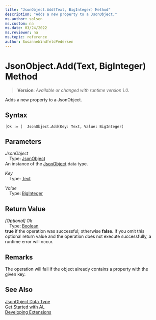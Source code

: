 ```yaml
---
title: "JsonObject.Add(Text, BigInteger) Method"
description: "Adds a new property to a JsonObject."
ms.author: solsen
ms.custom: na
ms.date: 03/24/2022
ms.reviewer: na
ms.topic: reference
author: SusanneWindfeldPedersen
---
```

[//]: # (START>DO_NOT_EDIT)
[//]: # (IMPORTANT:Do not edit any of the content between here and the END>DO_NOT_EDIT.)
[//]: # (Any modifications should be made in the .xml files in the ModernDev repo.)
# JsonObject.Add(Text, BigInteger) Method
> **Version**: _Available or changed with runtime version 1.0._

Adds a new property to a JsonObject.


## Syntax
```AL
[Ok := ]  JsonObject.Add(Key: Text, Value: BigInteger)
```
## Parameters
*JsonObject*  
&emsp;Type: [JsonObject](jsonobject-data-type.md)  
An instance of the [JsonObject](jsonobject-data-type.md) data type.  

*Key*  
&emsp;Type: [Text](../text/text-data-type.md)  
  

*Value*  
&emsp;Type: [BigInteger](../biginteger/biginteger-data-type.md)  
  


## Return Value
*[Optional] Ok*  
&emsp;Type: [Boolean](../boolean/boolean-data-type.md)  
**true** if the operation was successful; otherwise **false**. If you omit this optional return value and the operation does not execute successfully, a runtime error will occur.  


[//]: # (IMPORTANT: END>DO_NOT_EDIT)

## Remarks
The operation will fail if the object already contains a property with the given key.

## See Also
[JsonObject Data Type](jsonobject-data-type.md)  
[Get Started with AL](../../devenv-get-started.md)  
[Developing Extensions](../../devenv-dev-overview.md)